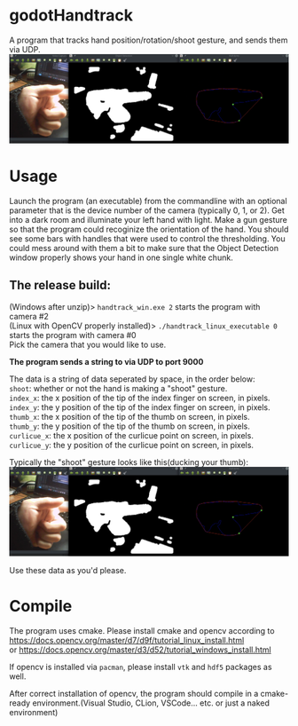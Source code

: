 # godotHandtrack
A program that tracks hand position/rotation/shoot gesture, and sends them via UDP.  
![Image of Handtrack](https://github.com/revanj/UDPHandtrack/blob/main/readme-images/image.png)

# Usage
Launch the program (an executable) from the commandline with an optional parameter that is the device number of the camera (typically 0, 1, or 2). Get into a dark room and illuminate your left hand with light. Make a gun gesture so that the program could recoginize the orientation of the hand. You should see some bars with handles that were used to control the thresholding. You could mess around with them a bit to make sure that the Object Detection window properly shows your hand in one single white chunk.
  
## The release build:
(Windows after unzip)> `handtrack_win.exe 2` starts the program with camera #2  
(Linux with OpenCV properly installed)> `./handtrack_linux_executable 0` starts the program with camera #0  
Pick the camera that you would like to use.
  
**The program sends a string to via UDP to port 9000**   
  
The data is a string of data seperated by space, in the order below:  
`shoot`: whether or not the hand is making a "shoot" gesture.  
`index_x`: the x position of the tip of the index finger on screen, in pixels.  
`index_y`: the y position of the tip of the index finger on screen, in pixels.  
`thumb_x`: the x position of the tip of the thumb on screen, in pixels.  
`thumb_y`: the y position of the tip of the thumb on screen, in pixels.  
`curlicue_x`: the x position of the curlicue point on screen, in pixels.  
`curlicue_y`: the y position of the curlicue point on screen, in pixels.  
  
Typically the "shoot" gesture looks like this(ducking your thumb):  
![Image of Shoot](https://github.com/revanj/UDPHandtrack/blob/main/readme-images/image.png)  
  
Use these data as you'd please.  

# Compile
The program uses cmake. Please install cmake and opencv according to   
https://docs.opencv.org/master/d7/d9f/tutorial_linux_install.html   
or https://docs.opencv.org/master/d3/d52/tutorial_windows_install.html  

If opencv is installed via `pacman`, please install  `vtk` and `hdf5` packages as well.  

After correct installation of opencv, the program should compile in a cmake-ready environment.(Visual Studio, CLion, VSCode... etc. or just a naked environment)
